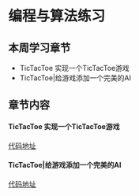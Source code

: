 # 编程与算法练习

## 本周学习章节
* TicTacToe 实现一个TicTacToe游戏
* TicTacToe|给游戏添加一个完美的AI

## 章节内容

#### TicTacToe 实现一个TicTacToe游戏

[代码地址](./code/TicTacToe/index1.html)

#### TicTacToe|给游戏添加一个完美的AI

[代码地址](./code/TicTacToe/index2.html)

